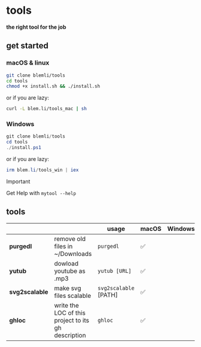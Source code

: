 # tools

**the right tool for the job**

## get started

### macOS & linux

``````bash
git clone blemli/tools
cd tools
chmod +x install.sh && ./install.sh
``````

or if you are lazy:

```bash
curl -L blem.li/tools_mac | sh
```

### Windows

```powershell
git clone blemli/tools
cd tools
./install.ps1
```

or if you are lazy:

``````powershell
irm blem.li/tools_win | iex
``````



> [!IMPORTANT]
>
> Get Help with `mytool --help`



## tools

|                  |                                                     | usage                 | macOS | Windows | Linux |
| ---------------- | --------------------------------------------------- | --------------------- | ----- | ------- | ----- |
| **purgedl**      | remove old files in ~/Downloads                     | `purgedl`             | ✅     |         |       |
| **yutub**        | dowload youtube as .mp3                             | `yutub [URL]`         | ✅     |         |       |
| **svg2scalable** | make svg files scalable                             | `svg2scalable` [PATH] | ✅     |         |       |
| **ghloc**        | write the LOC of this project to its gh description | `ghloc`               | ✅     |         |       |

